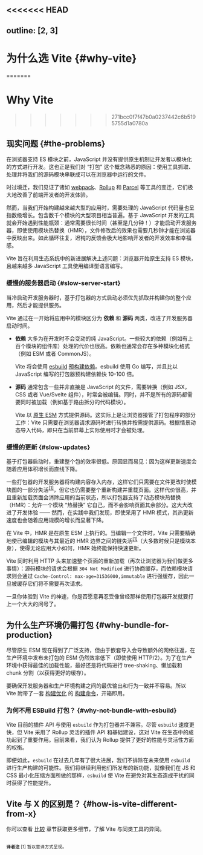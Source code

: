 <<<<<<< HEAD
---
outline: [2, 3]
---

# 为什么选 Vite {#why-vite}
=======
# Why Vite
>>>>>>> 271bcc0f7f47b0a0237442c6b5195755d1a0780a

## 现实问题 {#the-problems}

在浏览器支持 ES 模块之前，JavaScript 并没有提供原生机制让开发者以模块化的方式进行开发。这也正是我们对 “打包” 这个概念熟悉的原因：使用工具抓取、处理并将我们的源码模块串联成可以在浏览器中运行的文件。

时过境迁，我们见证了诸如 [webpack](https://webpack.js.org/)、[Rollup](https://rollupjs.org) 和 [Parcel](https://parceljs.org/) 等工具的变迁，它们极大地改善了前端开发者的开发体验。

然而，当我们开始构建越来越大型的应用时，需要处理的 JavaScript 代码量也呈指数级增长。包含数千个模块的大型项目相当普遍。基于 JavaScript 开发的工具就会开始遇到性能瓶颈：通常需要很长时间（甚至是几分钟！）才能启动开发服务器，即使使用模块热替换（HMR），文件修改后的效果也需要几秒钟才能在浏览器中反映出来。如此循环往复，迟钝的反馈会极大地影响开发者的开发效率和幸福感。

Vite 旨在利用生态系统中的新进展解决上述问题：浏览器开始原生支持 ES 模块，且越来越多 JavaScript 工具使用编译型语言编写。

### 缓慢的服务器启动 {#slow-server-start}

当冷启动开发服务器时，基于打包器的方式启动必须优先抓取并构建你的整个应用，然后才能提供服务。

Vite 通过在一开始将应用中的模块区分为 **依赖** 和 **源码** 两类，改进了开发服务器启动时间。

- **依赖** 大多为在开发时不会变动的纯 JavaScript。一些较大的依赖（例如有上百个模块的组件库）处理的代价也很高。依赖也通常会存在多种模块化格式（例如 ESM 或者 CommonJS）。

  Vite 将会使用 [esbuild](https://esbuild.github.io/) [预构建依赖](./dep-pre-bundling)。esbuild 使用 Go 编写，并且比以 JavaScript 编写的打包器预构建依赖快 10-100 倍。

- **源码** 通常包含一些并非直接是 JavaScript 的文件，需要转换（例如 JSX，CSS 或者 Vue/Svelte 组件），时常会被编辑。同时，并不是所有的源码都需要同时被加载（例如基于路由拆分的代码模块）。

  Vite 以 [原生 ESM](https://developer.mozilla.org/en-US/docs/Web/JavaScript/Guide/Modules) 方式提供源码。这实际上是让浏览器接管了打包程序的部分工作：Vite 只需要在浏览器请求源码时进行转换并按需提供源码。根据情景动态导入代码，即只在当前屏幕上实际使用时才会被处理。

<script setup>
import bundlerSvg from '../images/bundler.svg?raw'
import esmSvg from '../images/esm.svg?raw'
</script>
<svg-image :svg="bundlerSvg" />
<svg-image :svg="esmSvg" />

### 缓慢的更新 {#slow-updates}

基于打包器启动时，重建整个包的效率很低。原因显而易见：因为这样更新速度会随着应用体积增长而直线下降。

一些打包器的开发服务器将构建内容存入内存，这样它们只需要在文件更改时使模块图的一部分失活<sup>[[1]](#footnote-1)</sup>，但它也仍需要整个重新构建并重载页面。这样代价很高，并且重新加载页面会消除应用的当前状态，所以打包器支持了动态模块热替换（HMR）：允许一个模块 “热替换” 它自己，而不会影响页面其余部分。这大大改进了开发体验 —— 然而，在实践中我们发现，即使采用了 HMR 模式，其热更新速度也会随着应用规模的增长而显著下降。

在 Vite 中，HMR 是在原生 ESM 上执行的。当编辑一个文件时，Vite 只需要精确地使已编辑的模块与其最近的 HMR 边界之间的链失活<sup>[[1]](#footnote-1)</sup>（大多数时候只是模块本身），使得无论应用大小如何，HMR 始终能保持快速更新。

Vite 同时利用 HTTP 头来加速整个页面的重新加载（再次让浏览器为我们做更多事情）：源码模块的请求会根据 `304 Not Modified` 进行协商缓存，而依赖模块请求则会通过 `Cache-Control: max-age=31536000,immutable` 进行强缓存，因此一旦被缓存它们将不需要再次请求。

一旦你体验到 Vite 的神速，你是否愿意再忍受像曾经那样使用打包器开发就要打上一个大大的问号了。

## 为什么生产环境仍需打包 {#why-bundle-for-production}

尽管原生 ESM 现在得到了广泛支持，但由于嵌套导入会导致额外的网络往返，在生产环境中发布未打包的 ESM 仍然效率低下（即使使用 HTTP/2）。为了在生产环境中获得最佳的加载性能，最好还是将代码进行 tree-shaking、懒加载和 chunk 分割（以获得更好的缓存）。

要确保开发服务器和生产环境构建之间的最优输出和行为一致并不容易。所以 Vite 附带了一套 [构建优化](./features#build-optimizations) 的 [构建命令](./build)，开箱即用。

### 为何不用 ESBuild 打包？ {#why-not-bundle-with-esbuild}

Vite 目前的插件 API 与使用 `esbuild` 作为打包器并不兼容。尽管 `esbuild` 速度更快，但 Vite 采用了 Rollup 灵活的插件 API 和基础建设，这对 Vite 在生态中的成功起到了重要作用。目前来看，我们认为 Rollup 提供了更好的性能与灵活性方面的权衡。

即便如此，`esbuild` 在过去几年有了很大进展，我们不排除在未来使用 `esbuild` 进行生产构建的可能性。我们将继续利用他们所发布的新功能，就像我们在 JS 和 CSS 最小化压缩方面所做的那样，`esbuild` 使 Vite 在避免对其生态造成干扰的同时获得了性能提升。

## Vite 与 X 的区别是？ {#how-is-vite-different-from-x}

你可以查看 [比较](./comparisons) 章节获取更多细节，了解 Vite 与同类工具的异同。

<small class="cn-footnote">
<br/>
<strong class="title">译者注</strong>
<a id="footnote-1"></a>[1] 暂以意译方式呈现。
</small>
